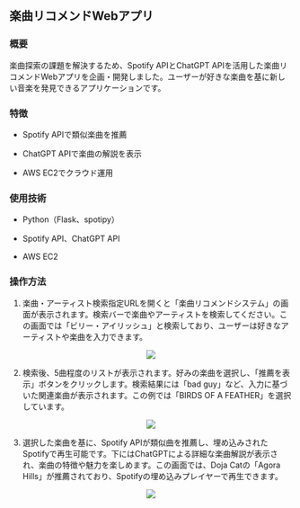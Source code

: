 ## 楽曲リコメンドWebアプリ

### 概要

楽曲探索の課題を解決するため、Spotify APIとChatGPT APIを活用した楽曲リコメンドWebアプリを企画・開発しました。ユーザーが好きな楽曲を基に新しい音楽を発見できるアプリケーションです。

### 特徴

- Spotify APIで類似楽曲を推薦

- ChatGPT APIで楽曲の解説を表示

- AWS EC2でクラウド運用

### 使用技術

- Python（Flask、spotipy）

- Spotify API、ChatGPT API

- AWS EC2

### 操作方法

1. 楽曲・アーティスト検索指定URLを開くと「楽曲リコメンドシステム」の画面が表示されます。検索バーで楽曲やアーティストを検索してください。この画面では「ビリー・アイリッシュ」と検索しており、ユーザーは好きなアーティストや楽曲を入力できます。
   
<p align="center">
  <a href="https://github.com/user-attachments/assets/b47625fa-824c-4b79-b70b-48ce6e349af5">
    <kbd><img src="https://github.com/user-attachments/assets/b47625fa-824c-4b79-b70b-48ce6e349af5" /></kbd>
  </a>
</p>

2. 検索後、5曲程度のリストが表示されます。好みの楽曲を選択し、「推薦を表示」ボタンをクリックします。検索結果には「bad guy」など、入力に基づいた関連楽曲が表示されます。この例では「BIRDS OF A FEATHER」を選択しています。

<p align="center">
  <a href="https://github.com/user-attachments/assets/d273da94-fc2a-4c2a-8dfb-a76f639981e4">
    <kbd><img src="https://github.com/user-attachments/assets/d273da94-fc2a-4c2a-8dfb-a76f639981e4" /></kbd>
  </a>
</p>

3. 選択した楽曲を基に、Spotify APIが類似曲を推薦し、埋め込みされたSpotifyで再生可能です。下にはChatGPTによる詳細な楽曲解説が表示され、楽曲の特徴や魅力を楽しめます。この画面では、Doja Catの「Agora Hills」が推薦されており、Spotifyの埋め込みプレイヤーで再生できます。

<p align="center">
  <a href="https://github.com/user-attachments/assets/b014ac26-c735-439e-a219-dd6cc5db26e4">
    <kbd><img src="https://github.com/user-attachments/assets/b014ac26-c735-439e-a219-dd6cc5db26e4" /></kbd>
  </a>
</p>

